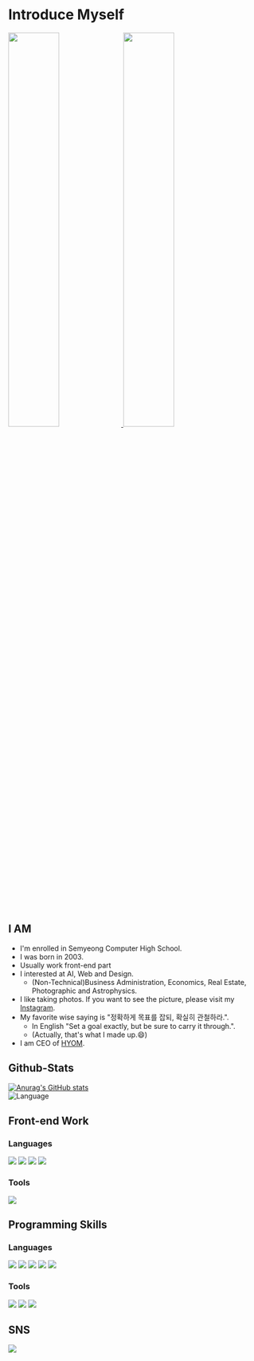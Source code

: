 # Introduce Myself
<div style="margin : 0 auto;">
  <a href="https://www.instagram.com/rkdals916/" target='_blank'>
    <img src="https://scontent-ssn1-1.cdninstagram.com/v/t51.29350-15/453218692_472841528801713_5051667794012342872_n.heic?stp=dst-jpg_e35_tt6&efg=eyJ2ZW5jb2RlX3RhZyI6IkZFRUQuaW1hZ2VfdXJsZ2VuLjEyMjB4MTIyMC5zZHIuZjI5MzUwLmRlZmF1bHRfaW1hZ2UifQ&_nc_ht=scontent-ssn1-1.cdninstagram.com&_nc_cat=101&_nc_oc=Q6cZ2QGO0ZYSx6DEPDG23oMPDp7yusEQp50_bk5kY7Bl-ZGjSJw6ZGWlVYCe6IM2mMFBp8o&_nc_ohc=pvcwG3utNboQ7kNvwFL7eyU&_nc_gid=jIv9kb4AVRLXnTdMskDzqQ&edm=AP4sbd4BAAAA&ccb=7-5&ig_cache_key=MzQyMjA3MDU3NDA2MTE5NjU5OA%3D%3D.3-ccb7-5&oh=00_AfIGc4LHn9ZKGj97Rj1Hdjh6oYpo_4ErqoFxVpKX1OezFQ&oe=6827D62B&_nc_sid=7a9f4b" width="45%">
  </a>
  <a href="https://www.instagram.com/rkdals916/" target='_blank'>
    <img src="https://scontent-ssn1-1.cdninstagram.com/v/t51.29350-15/223549024_1483921908621055_4345251944899183623_n.jpg?stp=dst-jpg_e35_tt6&efg=eyJ2ZW5jb2RlX3RhZyI6IkZFRUQuaW1hZ2VfdXJsZ2VuLjE0NDB4MTQ0MC5zZHIuZjI5MzUwLmRlZmF1bHRfaW1hZ2UifQ&_nc_ht=scontent-ssn1-1.cdninstagram.com&_nc_cat=107&_nc_oc=Q6cZ2QEpbRJBYtBptlQpGNyOHc2MHscAie5VULrsOFl1Yc4pDUTux8lxvuDe4HWEhxuQ2y4&_nc_ohc=k8i-HicF6fcQ7kNvwES7x6Q&_nc_gid=N5uJWNkMNRGaA74BIRIhkQ&edm=APoiHPcBAAAA&ccb=7-5&ig_cache_key=MjYyNjk5NjY0NzA0OTk2MDU2MQ%3D%3D.3-ccb7-5&oh=00_AfKTuRJHrCbf01Zm8iEC7DBMKzDtprm2KUTsIYtx6beGAQ&oe=6827EB6D&_nc_sid=22de04" width="45%">
  </a>
</div>


## I AM
 - I'm enrolled in Semyeong Computer High School.
 - I was born in 2003.
 - Usually work front-end part
 - I interested at AI, Web and Design.
   - (Non-Technical)Business Administration, Economics, Real Estate, Photographic and Astrophysics.
 - I like taking photos. If you want to see the picture, please visit my <a href="https://www.instagram.com/rkdals916/">Instagram</a>.
 - My favorite wise saying is "정확하게 목표를 잡되, 확실히 관철하라.". 
    - In English "Set a goal exactly, but be sure to carry it through.".
    - (Actually, that's what I made up.😄)
 - I am CEO of <a href="https://github.com/ampcompany">HYOM</a>.

## Github-Stats
[![Anurag's GitHub stats](https://github-readme-stats.vercel.app/api?username=kmbm0916-biz&hide=contribs,prs&show_icons=true&theme=radical)](https://github.com/kmbm0916-biz/github-readme-stats)
<br>
![Language](https://github-readme-stats.vercel.app/api/top-langs/?username=kmbm0916-biz&theme=radical&layout=compact&hide=&count_private=true&show_icons=true)

## Front-end Work
### Languages
<span><img src="https://img.shields.io/badge/HTML5-E34F26?logo=HTML5&logoColor=white"></span>
<span><img src="https://img.shields.io/badge/CSS3-1572B6?logo=CSS3&logoColor=white"></span>
<span><img src="https://img.shields.io/badge/JavaScript-F7DF1E?logo=JavaScript&logoColor=black"></span>
<span><img src="https://img.shields.io/badge/React-61DAFB?logo=React&logoColor=black"></span>
### Tools
<span><img src="https://img.shields.io/badge/WebStorm-000000?logo=WebStorm&logoColor=white"></span>

## Programming Skills
### Languages
<span><img src="https://img.shields.io/badge/Python-3776AB?logo=Python&logoColor=white"></span>
<span><img src="https://img.shields.io/badge/C-A8B9CC?logo=C&logoColor=white"></span>
<span><img src="https://img.shields.io/badge/Java-007396?logo=Java&logoColor=white"></span>
<span><img src="https://img.shields.io/badge/MariaDB-003545?logo=MariaDB&logoColor=white"></span>
<span><img src="https://img.shields.io/badge/R-276DC3?logo=R&logoColor=white"></span>

### Tools
<span><img src="https://img.shields.io/badge/Jupyter-F37626?logo=Jupyter&logoColor=white"></span>
<span><img src="https://img.shields.io/badge/PyCharm-000000?logo=PyCharm&logoColor=white"></span>
<span><img src="https://img.shields.io/badge/RStudio-75AADB?logo=RStudio&logoColor=white"></span>

## SNS
<span>
  <a href="https://www.instagram.com/rkdals916/">
    <img src="https://img.shields.io/badge/rkdals916-E4405F?logo=Instagram&logoColor=white">
  </a>
</span>



<!--
**kmbm0916-biz/kmbm0916-biz** is a ✨ _special_ ✨ repository because its `README.md` (this file) appears on your GitHub profile.

Here are some ideas to get you started:

- 🔭 I’m currently working on ...
- 🌱 I’m currently learning ...
- 👯 I’m looking to collaborate on ...
- 🤔 I’m looking for help with ...
- 💬 Ask me about ...
- 📫 How to reach me: ...
- 😄 Pronouns: ...
- ⚡ Fun fact: ...
-->
